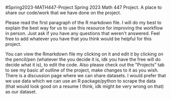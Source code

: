 #Spring2023-MATH447-Project
Spring 2023 Math 447 Project. A place to share our code/work that we have done on the project.

Please read the first paragraph of the R markdown file. I will do my best to explain the best way for us to use this resource for improving the workflow in person. Just ask if you have any questions that weren't answered. Feel free to add whatever you have that you think would be helpful for this project.

You can view the Rmarkdown file my clicking on it and edit it by clicking on the pencil/pen (whatever the you decide it is, idk you have the free will do decide what it is), to edit the code. Also please check out the "Projects" tab to see my basic af outline of the project, make changes to it as you wish. There is a discussion page where we can share datasets. I would prefer that we use data which we can use an R package/python to scrape the data (that would look good on a resume I think, idk might be very wrong on that) as our dataset.

